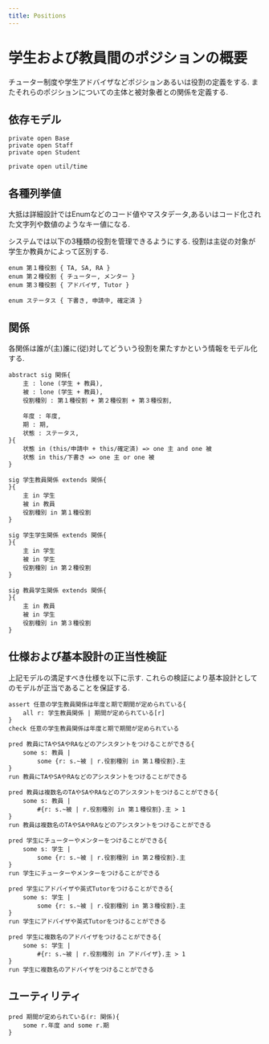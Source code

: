 ```yaml
---
title: Positions
---
```


# 学生および教員間のポジションの概要

チューター制度や学生アドバイザなどポジションあるいは役割の定義をする.
またそれらのポジションについての主体と被対象者との関係を定義する.

## 依存モデル

```alloy
private open Base
private open Staff
private open Student

private open util/time
```

## 各種列挙値

大抵は詳細設計ではEnumなどのコード値やマスタデータ,あるいはコード化された文字列や数値のようなキー値になる.

システムでは以下の3種類の役割を管理できるようにする.
役割は主従の対象が学生か教員かによって区別する.

```alloy
enum 第１種役割 { TA, SA, RA }
enum 第２種役割 { チューター, メンター }
enum 第３種役割 { アドバイザ, Tutor }

enum ステータス { 下書き, 申請中, 確定済 }
```

## 関係

各関係は誰が(主)誰に(従)対してどういう役割を果たすかという情報をモデル化する.

```alloy
abstract sig 関係{
	主 : lone (学生 + 教員),
	被 : lone (学生 + 教員),
	役割種別 : 第１種役割 + 第２種役割 + 第３種役割,

	年度 : 年度,
	期 : 期,
	状態 : ステータス,
}{
	状態 in (this/申請中 + this/確定済) => one 主 and one 被
	状態 in this/下書き => one 主 or one 被
}

sig 学生教員関係 extends 関係{
}{
	主 in 学生
	被 in 教員
	役割種別 in 第１種役割
}

sig 学生学生関係 extends 関係{
}{
	主 in 学生
	被 in 学生
	役割種別 in 第２種役割
}

sig 教員学生関係 extends 関係{
}{
	主 in 教員
	被 in 学生
	役割種別 in 第３種役割
}
```

## 仕様および基本設計の正当性検証

上記モデルの満足すべき仕様を以下に示す.
これらの検証により基本設計としてのモデルが正当であることを保証する.

```alloy
assert 任意の学生教員関係は年度と期で期間が定められている{
	all r: 学生教員関係 | 期間が定められている[r]
}
check 任意の学生教員関係は年度と期で期間が定められている

pred 教員にTAやSAやRAなどのアシスタントをつけることができる{
	some s: 教員 |
		some {r: s.~被 | r.役割種別 in 第１種役割}.主
}
run 教員にTAやSAやRAなどのアシスタントをつけることができる

pred 教員は複数名のTAやSAやRAなどのアシスタントをつけることができる{
	some s: 教員 |
		#{r: s.~被 | r.役割種別 in 第１種役割}.主 > 1
}
run 教員は複数名のTAやSAやRAなどのアシスタントをつけることができる

pred 学生にチューターやメンターをつけることができる{
	some s: 学生 |
		some {r: s.~被 | r.役割種別 in 第２種役割}.主
}
run 学生にチューターやメンターをつけることができる

pred 学生にアドバイザや英式Tutorをつけることができる{
	some s: 学生 |
		some {r: s.~被 | r.役割種別 in 第３種役割}.主
}
run 学生にアドバイザや英式Tutorをつけることができる

pred 学生に複数名のアドバイザをつけることができる{
	some s: 学生 |
		#{r: s.~被 | r.役割種別 in アドバイザ}.主 > 1
}
run 学生に複数名のアドバイザをつけることができる
```

## ユーティリティ

```alloy
pred 期間が定められている(r: 関係){
	some r.年度 and some r.期
}
```

